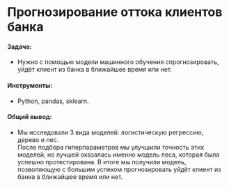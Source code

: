 # Прогнозирование оттока клиентов банка

#### Задача: 
- Нужно с помощью модели машинного обучения спрогнозировать, уйдёт клиент из банка в ближайшее время или нет.

#### Инструменты:
- Python, pandas, sklearn.

#### Общий вывод:
- Мы исследовали 3 вида моделей: логистическую регрессию, дерево и лес.     
После подбора гиперпараметров мы улучшили точность этих моделей, но лучшей оказалась именно модель леса, которая была успешно протестирована.
В итоге мы получили модель, позволяющую с большим успехом прогнозировать уйдёт клиент из банка в ближайшее время или нет.
